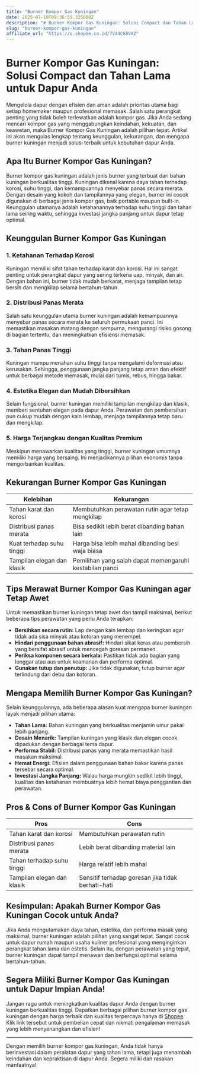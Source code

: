 ```yaml
---
title: "Burner Kompor Gas Kuningan"
date: 2025-07-10T09:36:55.325000Z
description: "# Burner Kompor Gas Kuningan: Solusi Compact dan Tahan Lama untuk Dapur Anda..."
slug: "burner-kompor-gas-kuningan"
affiliate_url: "https://s.shopee.co.id/7V44C68VX2"
---
```

# Burner Kompor Gas Kuningan: Solusi Compact dan Tahan Lama untuk Dapur Anda

Mengelola dapur dengan efisien dan aman adalah prioritas utama bagi setiap homemaker maupun profesional memasak. Salah satu perangkat penting yang tidak boleh terlewatkan adalah kompor gas. Jika Anda sedang mencari kompor gas yang menggabungkan keindahan, kekuatan, dan keawetan, maka Burner Kompor Gas Kuningan adalah pilihan tepat. Artikel ini akan mengulas lengkap tentang keunggulan, kekurangan, dan mengapa burner kuningan menjadi solusi terbaik untuk kebutuhan dapur Anda.

## Apa Itu Burner Kompor Gas Kuningan?

Burner kompor gas kuningan adalah jenis burner yang terbuat dari bahan kuningan berkualitas tinggi. Kuningan dikenal karena daya tahan terhadap korosi, suhu tinggi, dan kemampuannya menyebar panas secara merata. Dengan desain yang kokoh dan tampilannya yang elegan, burner ini cocok digunakan di berbagai jenis kompor gas, baik portable maupun built-in. Keunggulan utamanya adalah ketahanannya terhadap suhu tinggi dan tahan lama seiring waktu, sehingga investasi jangka panjang untuk dapur tetap optimal.

## Keunggulan Burner Kompor Gas Kuningan

### 1. Ketahanan Terhadap Korosi

Kuningan memiliki sifat tahan terhadap karat dan korosi. Hal ini sangat penting untuk perangkat dapur yang sering terkena uap, minyak, dan air. Dengan bahan ini, burner tidak mudah berkarat, menjaga tampilan tetap bersih dan mengkilap selama bertahun-tahun.

### 2. Distribusi Panas Merata

Salah satu keunggulan utama burner kuningan adalah kemampuannya menyebar panas secara merata ke seluruh permukaan panci. Ini memastikan masakan matang dengan sempurna, mengurangi risiko gosong di bagian tertentu, dan meningkatkan efisiensi memasak.

### 3. Tahan Panas Tinggi

Kuningan mampu menahan suhu tinggi tanpa mengalami deformasi atau kerusakan. Sehingga, penggunaan jangka panjang tetap aman dan efektif untuk berbagai metode memasak, mulai dari tumis, rebus, hingga bakar.

### 4. Estetika Elegan dan Mudah Dibersihkan

Selain fungsional, burner kuningan memiliki tampilan mengkilap dan klasik, memberi sentuhan elegan pada dapur Anda. Perawatan dan pembersihan pun cukup mudah dengan kain lembap, menjaga tampilannya tetap baru dan mengkilap.

### 5. Harga Terjangkau dengan Kualitas Premium

Meskipun menawarkan kualitas yang tinggi, burner kuningan umumnya memiliki harga yang bersaing. Ini menjadikannya pilihan ekonomis tanpa mengorbankan kualitas.

## Kekurangan Burner Kompor Gas Kuningan

| Kelebihan | Kekurangan |
| --- | --- |
| Tahan karat dan korosi | Membutuhkan perawatan rutin agar tetap mengkilap |
| Distribusi panas merata | Bisa sedikit lebih berat dibanding bahan lain |
| Kuat terhadap suhu tinggi | Harga bisa lebih mahal dibanding besi waja biasa |
| Tampilan elegan dan klasik | Pemilihan yang salah dapat memengaruhi kestabilan panci |

## Tips Merawat Burner Kompor Gas Kuningan agar Tetap Awet

Untuk memastikan burner kuningan tetap awet dan tampil maksimal, berikut beberapa tips perawatan yang perlu Anda terapkan:

- **Bersihkan secara rutin:** Lap dengan kain lembap dan keringkan agar tidak ada sisa minyak atau kotoran yang menempel.
- **Hindari penggunaan bahan abrasif:** Hindari sikat keras atau pembersih yang bersifat abrasif untuk mencegah goresan permanen.
- **Periksa komponen secara berkala:** Pastikan tidak ada bagian yang longgar atau aus untuk keamanan dan performa optimal.
- **Gunakan tutup dan penutup:** Jika tidak digunakan, tutup burner agar terlindung dari debu dan kotoran.

## Mengapa Memilih Burner Kompor Gas Kuningan?

Selain keunggulannya, ada beberapa alasan kuat mengapa burner kuningan layak menjadi pilihan utama:

- **Tahan Lama:** Bahan kuningan yang berkualitas menjamin umur pakai lebih panjang.
- **Desain Menarik:** Tampilan kuningan yang klasik dan elegan cocok dipadukan dengan berbagai tema dapur.
- **Performa Stabil:** Distribusi panas yang merata memastikan hasil masakan maksimal.
- **Hemat Energi:** Efisien dalam penggunaan bahan bakar karena panas tersebar secara optimal.
- **Investasi Jangka Panjang:** Walau harga mungkin sedikit lebih tinggi, kualitas dan ketahanan membuatnya lebih hemat biaya penggantian dan perawatan.

## Pros & Cons of Burner Kompor Gas Kuningan

| **Pros** | **Cons** |
| --- | --- |
| Tahan karat dan korosi | Membutuhkan perawatan rutin |
| Distribusi panas merata | Lebih berat dibanding material lain |
| Tahan terhadap suhu tinggi | Harga relatif lebih mahal |
| Tampilan elegan dan klasik | Sensitif terhadap goresan jika tidak berhati-hati |

## Kesimpulan: Apakah Burner Kompor Gas Kuningan Cocok untuk Anda?

Jika Anda mengutamakan daya tahan, estetika, dan performa masak yang maksimal, burner kuningan adalah pilihan yang sangat tepat. Sangat cocok untuk dapur rumah maupun usaha kuliner profesional yang menginginkan perangkat tahan lama dan estetis. Selain itu, dengan perawatan yang tepat, burner kuningan dapat tampil menawan dan berfungsi optimal selama bertahun-tahun.

## Segera Miliki Burner Kompor Gas Kuningan untuk Dapur Impian Anda!

Jangan ragu untuk meningkatkan kualitas dapur Anda dengan burner kuningan berkualitas tinggi. Dapatkan berbagai pilihan burner kompor gas kuningan dengan harga terbaik dan kualitas terpercaya hanya di [Shopee](https://s.shopee.co.id/7V44C68VX2). Klik link tersebut untuk pembelian cepat dan nikmati pengalaman memasak yang lebih menyenangkan dan efisien!

---

Dengan memilih burner kompor gas kuningan, Anda tidak hanya berinvestasi dalam peralatan dapur yang tahan lama, tetapi juga menambah keindahan dan kepraktisan di dapur Anda. Segera miliki dan rasakan manfaatnya!